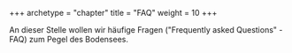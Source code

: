 +++
archetype = "chapter"
title = "FAQ"
weight = 10
+++

An dieser Stelle wollen wir häufige Fragen ("Frequently asked Questions" - FAQ) zum Pegel des Bodensees.